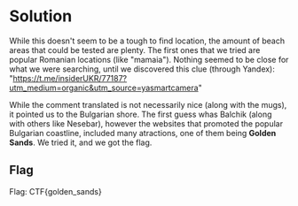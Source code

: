 # Solution
While this doesn't seem to be a tough to find location, the amount of beach areas that could
be tested are plenty. The first ones that we tried are popular Romanian locations (like "mamaia").
Nothing seemed to be close for what we were searching, until we discovered this clue (through Yandex):
"https://t.me/insiderUKR/77187?utm_medium=organic&utm_source=yasmartcamera"

While the comment translated is not necessarily nice (along with the mugs), it pointed us to the
Bulgarian shore. The first guess whas Balchik (along with others like Nesebar), however the websites
that promoted the popular Bulgarian coastline, included many atractions, one of them being **Golden Sands**.
We tried it, and we got the flag.

## Flag
Flag: CTF{golden_sands}
